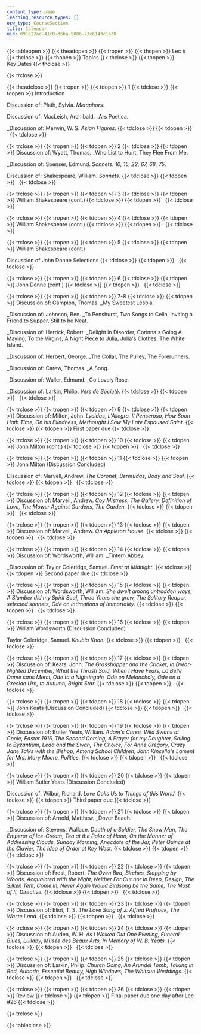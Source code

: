 ```yaml
---
content_type: page
learning_resource_types: []
ocw_type: CourseSection
title: Calendar
uid: 091622ad-41c0-d6ba-5886-73c6143c1a38
---
```


{{< tableopen >}}
{{< theadopen >}}
{{< tropen >}}
{{< thopen >}}
Lec #
{{< thclose >}}
{{< thopen >}}
Topics
{{< thclose >}}
{{< thopen >}}
Key Dates
{{< thclose >}}

{{< trclose >}}

{{< theadclose >}}
{{< tropen >}}
{{< tdopen >}}
1
{{< tdclose >}}
{{< tdopen >}}
Introduction  
  
Discussion of: Plath, Sylvia. _Metaphors_.  
  
Discussion of: MacLeish, Archibald. _Ars Poetica.  
  
_Discussion of: Merwin, W. S. _Asian Figures._
{{< tdclose >}}
{{< tdopen >}}
 
{{< tdclose >}}

{{< trclose >}}
{{< tropen >}}
{{< tdopen >}}
2
{{< tdclose >}}
{{< tdopen >}}
Discussion of: Wyatt, Thomas. _Who List to Hunt, They Flee From Me.  
  
_Discussion of: Spenser, Edmund. _Sonnets. 10, 15, 22, 67, 68, 75_.  
  
Discussion of: Shakespeare, William. _Sonnets._
{{< tdclose >}}
{{< tdopen >}}
 
{{< tdclose >}}

{{< trclose >}}
{{< tropen >}}
{{< tdopen >}}
3
{{< tdclose >}}
{{< tdopen >}}
William Shakespeare (cont.)
{{< tdclose >}}
{{< tdopen >}}
 
{{< tdclose >}}

{{< trclose >}}
{{< tropen >}}
{{< tdopen >}}
4
{{< tdclose >}}
{{< tdopen >}}
William Shakespeare (cont.)
{{< tdclose >}}
{{< tdopen >}}
 
{{< tdclose >}}

{{< trclose >}}
{{< tropen >}}
{{< tdopen >}}
5
{{< tdclose >}}
{{< tdopen >}}
William Shakespeare (cont.)  
  
Discussion of John Donne Selections
{{< tdclose >}}
{{< tdopen >}}
 
{{< tdclose >}}

{{< trclose >}}
{{< tropen >}}
{{< tdopen >}}
6
{{< tdclose >}}
{{< tdopen >}}
John Donne (cont.)
{{< tdclose >}}
{{< tdopen >}}
 
{{< tdclose >}}

{{< trclose >}}
{{< tropen >}}
{{< tdopen >}}
7-8
{{< tdclose >}}
{{< tdopen >}}
Discussion of: Campion, Thomas. _My Sweetest Lesbia.  
  
_Discussion of: Johnson, Ben. _To Penshurst, Two Songs to Celia, Inviting a Friend to Supper, Still to be Neat.  
  
_Discussion of: Herrick, Robert. _Delight in Disorder, Corinna's Going A-Maying, To the Virgins, A Night Piece to Julia, Julia's Clothes, The White Island.  
  
_Discussion of: Herbert, George. _The Collar, The Pulley, The Forerunners.  
  
_Discussion of: Carew, Thomas. _A Song.  
  
_Discussion of: Waller, Edmund. _Go Lovely Rose.  
  
_Discussion of: Larkin, Philip. _Vers de Societé._
{{< tdclose >}}
{{< tdopen >}}
 
{{< tdclose >}}

{{< trclose >}}
{{< tropen >}}
{{< tdopen >}}
9
{{< tdclose >}}
{{< tdopen >}}
Discussion of: Milton, John. _Lycidas, L'Allegro, Il Penseroso, How Soon Hath Time, On his Blindness, Methought I Saw My Late Espoused Saint._
{{< tdclose >}}
{{< tdopen >}}
First paper due
{{< tdclose >}}

{{< trclose >}}
{{< tropen >}}
{{< tdopen >}}
10
{{< tdclose >}}
{{< tdopen >}}
John Milton (cont.)
{{< tdclose >}}
{{< tdopen >}}
 
{{< tdclose >}}

{{< trclose >}}
{{< tropen >}}
{{< tdopen >}}
11
{{< tdclose >}}
{{< tdopen >}}
John Milton (Discussion Concluded)  
  
Discussion of: Marvell, Andrew. _The Coronet, Bermudas, Body and Soul._
{{< tdclose >}}
{{< tdopen >}}
 
{{< tdclose >}}

{{< trclose >}}
{{< tropen >}}
{{< tdopen >}}
12
{{< tdclose >}}
{{< tdopen >}}
Discussion of: Marvell, Andrew. _Coy Mistress, The Gallery, Definition of Love, The Mower Against Gardens, The Garden._
{{< tdclose >}}
{{< tdopen >}}
 
{{< tdclose >}}

{{< trclose >}}
{{< tropen >}}
{{< tdopen >}}
13
{{< tdclose >}}
{{< tdopen >}}
Discussion of: Marvell, Andrew. _On Appleton House._
{{< tdclose >}}
{{< tdopen >}}
 
{{< tdclose >}}

{{< trclose >}}
{{< tropen >}}
{{< tdopen >}}
14
{{< tdclose >}}
{{< tdopen >}}
Discussion of: Wordsworth, William. _Tintern Abbey.  
  
_Discussion of: Taylor Coleridge, Samuel. _Frost at Midnight._
{{< tdclose >}}
{{< tdopen >}}
Second paper due
{{< tdclose >}}

{{< trclose >}}
{{< tropen >}}
{{< tdopen >}}
15
{{< tdclose >}}
{{< tdopen >}}
Discussion of: Wordsworth, William. _She dwelt among untrodden ways, A Slumber did my Spirit Seal, Three Years she grew, The Solitary Reaper, selected sonnets, Ode on Intimations of Immortality._
{{< tdclose >}}
{{< tdopen >}}
 
{{< tdclose >}}

{{< trclose >}}
{{< tropen >}}
{{< tdopen >}}
16
{{< tdclose >}}
{{< tdopen >}}
William Wordsworth (Discussion Concluded)  
  
Taylor Coleridge, Samuel. _Khubla Khan._
{{< tdclose >}}
{{< tdopen >}}
 
{{< tdclose >}}

{{< trclose >}}
{{< tropen >}}
{{< tdopen >}}
17
{{< tdclose >}}
{{< tdopen >}}
Discussion of: Keats, John. _The Grasshopper and the Cricket, In Drear-Nighted December, What the Thrush Said, When I Have Fears, La Belle Dame sans Merci, Ode to a Nightingale, Ode on Melancholy, Ode on a Grecian Urn, to Autumn, Bright Star._
{{< tdclose >}}
{{< tdopen >}}
 
{{< tdclose >}}

{{< trclose >}}
{{< tropen >}}
{{< tdopen >}}
18
{{< tdclose >}}
{{< tdopen >}}
John Keats (Discussion Concluded)
{{< tdclose >}}
{{< tdopen >}}
 
{{< tdclose >}}

{{< trclose >}}
{{< tropen >}}
{{< tdopen >}}
19
{{< tdclose >}}
{{< tdopen >}}
Discussion of: Butler Yeats, William. _Adam's Curse, Wild Swans at Coole, Easter 1916, The Second Coming, A Prayer for my Daughter, Sailing to Byzantium, Leda and the Swan, The Choice, For Anne Gregory, Crazy Jane Talks with the Bishop, Among School Children, John Kinsella's Lament for Mrs. Mary Moore, Politics._
{{< tdclose >}}
{{< tdopen >}}
 
{{< tdclose >}}

{{< trclose >}}
{{< tropen >}}
{{< tdopen >}}
20
{{< tdclose >}}
{{< tdopen >}}
William Butler Yeats (Discussion Concluded)  
  
Discussion of: Wilbur, Richard. _Love Calls Us to Things of this World._
{{< tdclose >}}
{{< tdopen >}}
Third paper due
{{< tdclose >}}

{{< trclose >}}
{{< tropen >}}
{{< tdopen >}}
21
{{< tdclose >}}
{{< tdopen >}}
Discussion of: Arnold, Matthew. _Dover Beach.  
  
_Discussion of: Stevens, Wallace. _Death of a Soldier, The Snow Man, The Emperor of Ice-Cream, Tea at the Palaz of Hoon, On the Manner of Addressing Clouds, Sunday Morning, Anecdote of the Jar, Peter Quince at the Clavier, The Idea of Order at Key West._
{{< tdclose >}}
{{< tdopen >}}
 
{{< tdclose >}}

{{< trclose >}}
{{< tropen >}}
{{< tdopen >}}
22
{{< tdclose >}}
{{< tdopen >}}
Discussion of: Frost, Robert. _The Oven Bird, Birches, Stopping by Woods, Acquainted with the Night, Neither Far Out nor In Deep, Design, The Silken Tent, Come In, Never Again Would Birdsong be the Same, The Most of It, Directive._
{{< tdclose >}}
{{< tdopen >}}
 
{{< tdclose >}}

{{< trclose >}}
{{< tropen >}}
{{< tdopen >}}
23
{{< tdclose >}}
{{< tdopen >}}
Discussion of: Eliot, T. S. _The Love Song of J. Alfred Prufrock, The Waste Land._
{{< tdclose >}}
{{< tdopen >}}
 
{{< tdclose >}}

{{< trclose >}}
{{< tropen >}}
{{< tdopen >}}
24
{{< tdclose >}}
{{< tdopen >}}
Discussion of: Auden, W. H. _As I Walked Out One Evening, Funeral Blues, Lullaby, Musée des Beaux Arts, In Memory of W. B. Yeats._
{{< tdclose >}}
{{< tdopen >}}
 
{{< tdclose >}}

{{< trclose >}}
{{< tropen >}}
{{< tdopen >}}
25
{{< tdclose >}}
{{< tdopen >}}
Discussion of: Larkin, Philip. _Church Going, An Arundel Tomb, Talking in Bed, Aubade, Essential Beauty, High Windows, The Whitsun Weddings._
{{< tdclose >}}
{{< tdopen >}}
 
{{< tdclose >}}

{{< trclose >}}
{{< tropen >}}
{{< tdopen >}}
26
{{< tdclose >}}
{{< tdopen >}}
Review
{{< tdclose >}}
{{< tdopen >}}
Final paper due one day after Lec #26
{{< tdclose >}}

{{< trclose >}}

{{< tableclose >}}
